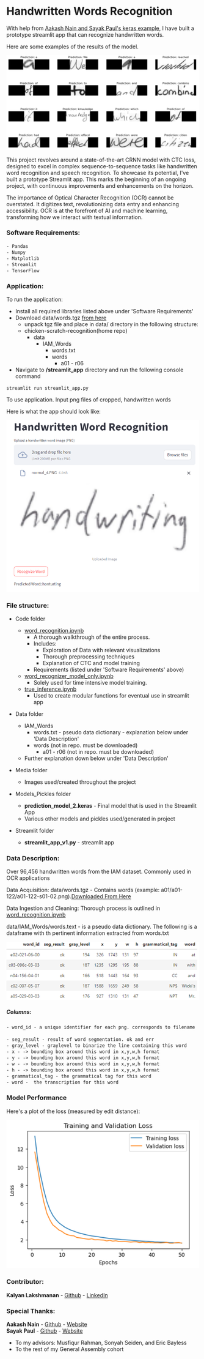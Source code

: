 # Handwritten Words Recognition


With help from  [Aakash Nain and Sayak Paul's keras example](https://keras.io/examples/vision/handwriting_recognition/), I have built a prototype streamlit app that can recognize handwritten words. 

Here are some examples of the results of the model.

<img src = media/results_50.PNG>


This project revolves around a state-of-the-art CRNN model with CTC loss, designed to excel in complex sequence-to-sequence tasks like handwritten word recognition and speech recognition. To showcase its potential, I've built a prototype Streamlit app. This marks the beginning of an ongoing project, with continuous improvements and enhancements on the horizon.

The importance of Optical Character Recognition (OCR) cannot be overstated. It digitizes text, revolutionizing data entry and enhancing accessibility. OCR is at the forefront of AI and machine learning, transforming how we interact with textual information.


### Software Requirements:
    - Pandas
    - Numpy 
    - Matplotlib  
    - Streamlit
    - TensorFlow 
    
### Application:

To run the application:

   - Install all required libraries listed above under 'Software Requirements'
   - Download data/words.tgz [from here](https://fki.tic.heia-fr.ch/databases/download-the-iam-handwriting-database)
       - unpack tgz file and place in data/ directory in the following structure:
       - chicken-scratch-recognition(home repo)
           - data
               - IAM_Words
                   - words.txt
                   - words
                       - a01 - r06
   - Navigate to **/streamlit_app** directory and run the following console command
```console
streamlit run streamlit_app.py
```

To use application. Input png files of cropped, handwritten words

Here is what the app should look like:

<img src =media/streamlit_image.PNG/>


### File structure:

- Code folder
    - [word_recognition.ipynb](code/word_recognition.ipynb)
        - A thorough walkthrough of the entire process.
        - Includes:
            - Exploration of Data with relevant visualizations
            - Thorough preprocessing techniques 
            - Explanation of CTC and model training
        - Requirements (listed under 'Software Requirements' above)
    - [word_recognizer_model_only.ipynb](code/word_recognizer_model_only.ipynb)
        - Solely used for time intensive model training. 
    - [true_inference.ipynb](code/true_inference.ipynb)
        - Used to create modular functions for eventual use in streamlit app    
- Data folder 
    - IAM_Words
        -  words.txt - pseudo data dictionary - explanation below under 'Data Description'
        -  words (not in repo. must be downloaded)
            - a01 - r06 (not in repo. must be downloaded)
    - Further explanation down below under 'Data Description'
        
- Media folder
    - Images used/created throughout the project

- Models_Pickles folder
    - **prediction_model_2.keras** - Final model that is used in the Streamlit App
    - Various other models and pickles used/generated in project
 

- Streamlit folder
    - **streamlit_app_v1.py** - streamlit app


    
### Data Description:

Over 96,456 handwritten words from the IAM dataset. Commonly used in OCR applications

Data Acquisition: data/words.tgz - Contains words (example: a01/a01-122/a01-122-s01-02.png).[Downloaded From Here](https://fki.tic.heia-fr.ch/databases/download-the-iam-handwriting-database)

Data Ingestion and Cleaning: Thorough process is outlined in [word_recognition.ipynb](code/word_recognition.ipynb) 

data/IAM_Words/words.text - is a pseudo data dictionary. The following is a dataframe with th pertinent information extracted from words.txt

<img src = 'media/words_tx_df.PNG'>

##### Columns:
    - word_id - a unique identifier for each png. corresponds to filename

    - seg_result - result of word segmentation. ok and err
    - gray_level - graylevel to binarize the line containing this word
    - x - -> bounding box around this word in x,y,w,h format
    - y - -> bounding box around this word in x,y,w,h format
    - w - -> bounding box around this word in x,y,w,h format
    - h - -> bounding box around this word in x,y,w,h format
    - grammatical_tag - the grammatical tag for this word
    - word -  the transcription for this word

### Model Performance

Here's a plot of the loss (measured by edit distance):

<img src = media/loss_plot.PNG>

### Contributor:
    
**Kalyan Lakshmanan** 
    - [Github](https://github.com/kalymaan) 
    - [LinkedIn](https://www.linkedin.com/in/kalyanlakshmanan/) 
    
    
### Special Thanks:

**Aakash Nain** 
    - [Github](https://github.com/AakashKumarNain) 
    - [Website](https://aakashkumarnain.github.io/)    
**Sayak Paul** 
    - [Github](https://github.com/sayakpaul) 
    - [Website](https://sayak.dev/) 
    
- To my advisors: Musfiqur Rahman, Sonyah Seiden, and Eric Bayless
- To the rest of my General Assembly cohort

